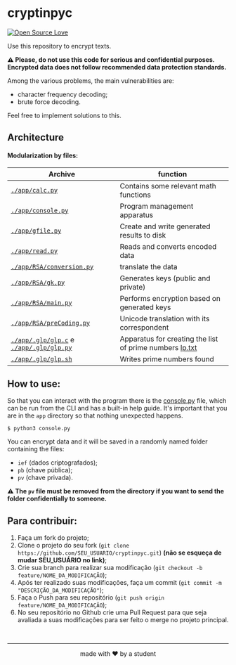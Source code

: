 <!--
<div align="center">
 <img src="./archive-repository.svg" width="30%">
</div>

-->

# cryptinpyc
[![Open Source Love](https://badges.frapsoft.com/os/v1/open-source.png?v=103)](https://github.com/ellerbrock/open-source-badges/)

Use this repository to encrypt texts.

**:warning: Please, do not use this code for serious and confidential purposes. Encrypted data does not follow recommended data protection standards.** 

Among the various problems, the main vulnerabilities are:
* character frequency decoding;
* brute force decoding.

Feel free to implement solutions to this.

 
## Architecture

 #### Modularization by files:
|Archive|function|
|---|---|
| [`./app/calc.py`](./app/calc.py) | Contains some relevant math functions |
|[`./app/console.py`](./app/console.py)|Program management apparatus|
|[`./app/gfile.py`](./app/gfile.py)|Create and write generated results to disk|
|[`./app/read.py`](./app/read.py)|Reads and converts encoded data|
|[`./app/RSA/conversion.py`](./app/RSA/conversion.py)|translate the data|
|[`./app/RSA/gk.py`](./app/RSA/gk.py)|Generates keys (public and private)|
|[`./app/RSA/main.py`](./app/RSA/main.py)|Performs encryption based on generated keys|
|[`./app/RSA/preCoding.py`](./app/RSA/preCoding.py)|Unicode translation with its correspondent |
|[`./app/.glp/glp.c`](./app/.glp/glp.c) e [`./app/.glp/glp.py`](./app/.glp/glp.py)|Apparatus for creating the list of prime numbers [lp.txt](./app/.glp/lp.txt)|
|[`./app/.glp/glp.sh`](./app/.glp/glp.sh)|Writes prime numbers found |

 

## How to use:

So that you can interact with the program there is the [console.py](./app/console.py) file, which can be run from the CLI and has a built-in help guide. It's important that you are in the `app` directory so that nothing unexpected happens.
 ```
$ python3 console.py
 ```
You can encrypt data and it will be saved in a randomly named folder containing the files: 
 * `ief` (dados criptografados); 
 * `pb` (chave pública);
 * `pv` (chave privada).
 
 **:warning: The `pv` file must be removed from the directory if you want to send the folder confidentially to someone.**


## Para contribuir:

1. Faça um fork do projeto;
2. Clone o projeto do seu fork (`git clone https://github.com/SEU_USUARIO/cryptinpyc.git`) **(não se esqueça de mudar SEU_USUÁRIO no link)**;
3. Crie sua branch para realizar sua modificação (`git checkout -b feature/NOME_DA_MODIFICAÇÃO`);
4. Após ter realizado suas modificações, faça um commit (`git commit -m "DESCRIÇÃO_DA_MODIFICAÇÃO"`);
5. Faça o Push para seu repositório (`git push origin feature/NOME_DA_MODIFICAÇÃO`);
6. No seu repositório no Github crie uma Pull Request para que seja avaliada a suas modificações para ser feito o merge no projeto principal.

<br>
<hr>
<p align="center">
made with ♥ by a student
<p/>

